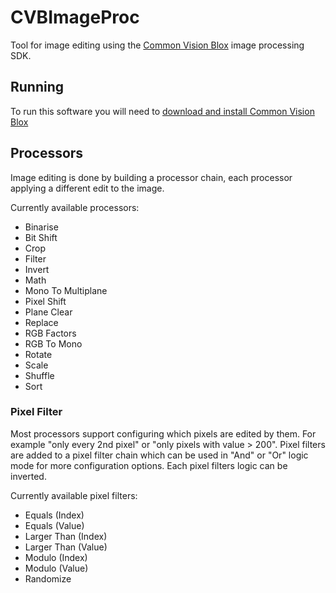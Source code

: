 # CVBImageProc
Tool for image editing using the [Common Vision Blox](https://www.commonvisionblox.com/en/) image processing SDK.

## Running
To run this software you will need to [download and install Common Vision Blox](https://forum.commonvisionblox.com/c/downloads/5)

## Processors
Image editing is done by building a processor chain, each processor applying a different edit to the image.

Currently available processors:
- Binarise
- Bit Shift
- Crop
- Filter
- Invert
- Math
- Mono To Multiplane
- Pixel Shift
- Plane Clear
- Replace
- RGB Factors
- RGB To Mono
- Rotate
- Scale
- Shuffle
- Sort

### Pixel Filter
Most processors support configuring which pixels are edited by them. For example "only every 2nd pixel" or "only pixels with value > 200".
Pixel filters are added to a pixel filter chain which can be used in "And" or "Or" logic mode for more configuration options.
Each pixel filters logic can be inverted.

Currently available pixel filters:
- Equals (Index)
- Equals (Value)
- Larger Than (Index)
- Larger Than (Value)
- Modulo (Index)
- Modulo (Value)
- Randomize
